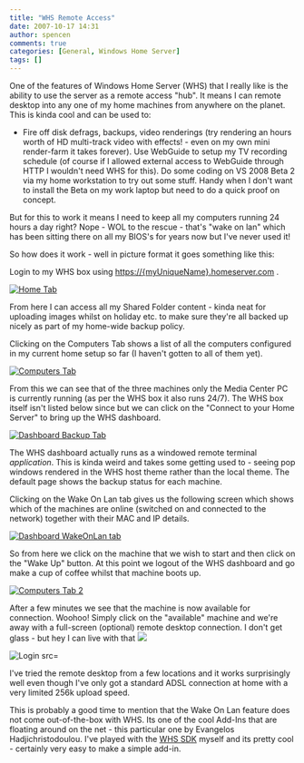 ```yaml
---
title: "WHS Remote Access"
date: 2007-10-17 14:31
author: spencen
comments: true
categories: [General, Windows Home Server]
tags: []
---
```


One of the features of Windows Home Server (WHS) that I really like is the ability to use the server as a remote access "hub". It means I can remote desktop into any one of my home machines from anywhere on the planet. This is kinda cool and can be used to:



*   Fire off disk defrags, backups, video renderings (try rendering an hours worth of HD multi-track video with effects! - even on my own mini render-farm it takes forever).
Use WebGuide to setup my TV recording schedule (of course if I allowed external access to WebGuide through HTTP I wouldn't need WHS for this).
Do some coding on VS 2008 Beta 2 via my home workstation to try out some stuff. Handy when I don't want to install the Beta on my work laptop but need to do a quick proof on concept.


But for this to work it means I need to keep all my computers running 24 hours a day right? Nope - WOL to the rescue - that's "wake on lan" which has been sitting there on all my BIOS's for years now but I've never used it!



So how does it work - well in picture format it goes something like this:



Login to my WHS box using [https://{myUniqueName}.homeserver.com](https://{myuniquename}.homeserver.com/) .



<a href="/images/Home%20Tab.png" target=_blank atomicselection="true">![Home Tab](/images/Home%20Tab.png)</a> 



From here I can access all my Shared Folder content - kinda neat for uploading images whilst on holiday etc. to make sure they're all backed up nicely as part of my home-wide backup policy.



Clicking on the Computers Tab shows a list of all the computers configured in my current home setup so far (I haven't gotten to all of them yet).



<a href="/images/Computers%20Tab.png" target=_blank atomicselection="true">![Computers Tab](/images/Computers%20Tab.png)</a> 



From this we can see that of the three machines only the Media Center PC is currently running (as per the WHS box it also runs 24/7). The WHS box itself isn't listed below since but we can click on the "Connect to your Home Server" to bring up the WHS dashboard.



<a href="/images/Dashboard%20Backup%20Tab.png" target=_blank atomicselection="true">![Dashboard Backup Tab](/images/Dashboard%20Backup%20Tab.png)</a> 



The WHS dashboard actually runs as a windowed remote terminal *application*. This is kinda weird and takes some getting used to - seeing pop windows rendered in the WHS host theme rather than the local theme. The default page shows the backup status for each machine.



Clicking on the Wake On Lan tab gives us the following screen which shows which of the machines are online (switched on and connected to the network)&nbsp;together with their MAC and IP details.



<a href="/images/Dashboard%20WakeOnLan%20tab.png" target=_blank atomicselection="true">![Dashboard WakeOnLan tab](/images/Dashboard%20WakeOnLan%20tab.png)</a> 



So from here we click on the machine that we wish to start and then click on the "Wake Up" button. At this point we logout of the WHS dashboard and go make a cup of coffee whilst that machine boots up.



<a href="/images/Computers%20Tab%202.png" target=_blank atomicselection="true">![Computers Tab 2](/images/Computers%20Tab%202.png)</a> 



After a few minutes we see that the machine is now available for connection. Woohoo! Simply click on the "available" machine and we're away with a full-screen (optional) remote desktop connection. I don't get glass - but hey I can live with that ![](http://blog.spencen.com/emoticons/smile.png)



![Login src=](/images/Login.png) 



I've tried the remote desktop from a few locations and it works surprisingly well even though I've only got a standard ADSL connection at home with a very limited 256k upload speed.



This is probably a good time to mention that the Wake On Lan feature does not come out-of-the-box with WHS. Its one of the cool Add-Ins that are floating around on the net - this particular one by Evangelos Hadjichristodoulou. I've played with the <a href="http://msdn2.microsoft.com/en-us/library/aa496121.aspx" target=_blank>WHS SDK</a> myself and its pretty cool - certainly very easy to make a simple add-in.


